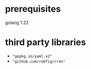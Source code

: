 # prerequisites
golang 1.22

# third party libraries
* `"gopkg.in/yaml.v2"`
* `"github.com/robfig/cron"`